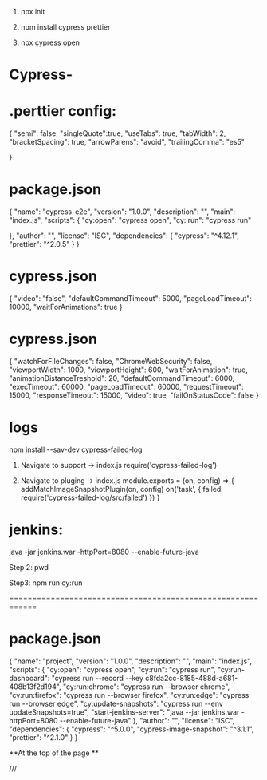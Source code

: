 1. npx init

2. npm install cypress prettier  

3. npx cypress open

# Cypress-

# .perttier config: 

{ "semi": false, "singleQuote":true, "useTabs": true, "tabWidth": 2, "bracketSpacing": true, "arrowParens": "avoid", "trailingComma": "es5"

}

# package.json

{ "name": "cypress-e2e", "version": "1.0.0", "description": "", "main": "index.js", "scripts": { "cy:open": "cypress open", "cy: run": "cypress run"

}, "author": "", "license": "ISC", "dependencies": { "cypress": "^4.12.1", "prettier": "^2.0.5" } }

# cypress.json

{
    "video": "false",
    "defaultCommandTimeout": 5000,
    "pageLoadTimeout": 10000,
    "waitForAnimations": true
}

# cypress.json

{
    "watchForFileChanges": false,
    "ChromeWebSecurity": false,
    "viewportWidth": 1000,
    "viewportHeight": 600,
    "waitForAnimation": true,
    "animationDistanceTreshold": 20,
    "defaultCommandTimeout": 6000,
    "execTimeout": 60000,
    "pageLoadTimeout": 60000,
    "requestTimeout": 15000,
    "responseTimeout": 15000,
    "video": true,
    "failOnStatusCode": false
}

# logs

npm install --sav-dev cypress-failed-log

1. Navigate to support -> index.js
require('cypress-failed-log')

2. Navigate to pluging -> index.js
module.exports = (on, config) => {
  addMatchImageSnapshotPlugin(on, config)
  on('task', {
      failed: require('cypress-failed-log/src/failed')
  })
}

# jenkins:

 java -jar jenkins.war -httpPort=8080 --enable-future-java

Step 2: pwd

Step3: npm run cy:run

============================================================
# package.json
{
  "name": "project",
  "version": "1.0.0",
  "description": "",
  "main": "index.js",
  "scripts": 
  { 
    "cy:open": "cypress open", 
    "cy:run": "cypress run",
    "cy:run-dashboard": "cypress run --record --key c8fda2cc-8185-488d-a681-408b13f2d194",
    "cy:run:chrome": "cypress run --browser chrome",
    "cy:run:firefox": "cypress run --browser firefox",
    "cy:run:edge": "cypress run --browser edge",
    "cy:update-snapshots": "cypress run --env updateSnapshots=true",
    "start-jenkins-server": "java --jar jenkins.war -httpPort=8080 --enable-future-java"
  },
  "author": "",
  "license": "ISC",
  "dependencies": {
    "cypress": "^5.0.0",
    "cypress-image-snapshot": "^3.1.1",
    "prettier": "^2.1.0"
  }
}


**At the top of the page **

/// 
<reference types="Cypress" />

